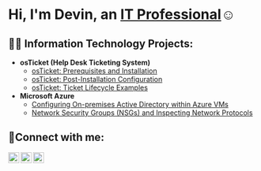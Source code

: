 <h1>Hi, I'm Devin, an <a href="https://linkedin.com/in/Josh">IT Professional</a>☺</h1>

<h2>👨‍💻 Information Technology Projects:</h2>

- <b>osTicket (Help Desk Ticketing System)</b>
  - [osTicket: Prerequisites and Installation](https://github.com/dmontoya711/osticket-prereqs)
  - [osTicket: Post-Installation Configuration](https://github.com/dmontoya711/post-install-config)
  - [osTicket: Ticket Lifecycle Examples](https://github.com/dmontoya711/ticket-lifecycle)
- <b>Microsoft Azure</b>
  - [Configuring On-premises Active Directory within Azure VMs](https://github.com/dmontoya711/configure-ad)
  - [Network Security Groups (NSGs) and Inspecting Network Protocols](https://github.com/dmontoya711/azure-network-protocols)

<h2>🤳Connect with me:</h2>

[<img align="left" alt="Josh | Twitter" width="22px" src="https://cdn.jsdelivr.net/npm/simple-icons@v3/icons/twitter.svg" />][twitter]
[<img align="left" alt="Josh | LinkedIn" width="22px" src="https://cdn.jsdelivr.net/npm/simple-icons@v3/icons/linkedin.svg" />][linkedin]
[<img align="left" alt="Josh | Instagram" width="22px" src="https://cdn.jsdelivr.net/npm/simple-icons@v3/icons/instagram.svg" />][instagram]

[twitter]: https://twitter.com/Josh
[instagram]: https://www.instagram.com/Josh
[linkedin]: https://linkedin.com/in/Josh
